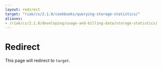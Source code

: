 ```yaml
---
layout: redirect
target: "riak/cs/2.1.0/cookbooks/querying-storage-statistics/"
aliases:
- /riak/cs/2.1.0/developing/usage-and-billing-data/storage-statistics/
---
```


# Redirect

This page will redirect to `target`.
